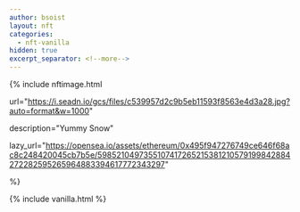 ```yaml
---
author: bsoist
layout: nft
categories:
  - nft-vanilla
hidden: true
excerpt_separator: <!--more-->
---
```

{% include nftimage.html 

url="https://i.seadn.io/gcs/files/c539957d2c9b5eb11593f8563e4d3a28.jpg?auto=format&w=1000"

description="Yummy Snow"

lazy_url="https://opensea.io/assets/ethereum/0x495f947276749ce646f68ac8c248420045cb7b5e/5985210497355107417265215381210579199842884272282595265964883394617772343297"

%}


<!--more-->
{% include vanilla.html %}
